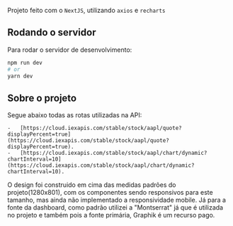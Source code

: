 Projeto feito com o `NextJS`, utilizando `axios` e `recharts`

## Rodando o servidor

Para rodar o servidor de desenvolvimento:

```bash
npm run dev
# or
yarn dev
```

## Sobre o projeto

Segue abaixo todas as rotas utilizadas na API:

    -   [https://cloud.iexapis.com/stable/stock/aapl/quote?displayPercent=true](https://cloud.iexapis.com/stable/stock/aapl/quote?displayPercent=true).
    -   [https://cloud.iexapis.com/stable/stock/aapl/chart/dynamic?chartInterval=10](https://cloud.iexapis.com/stable/stock/aapl/chart/dynamic?chartInterval=10).

O design foi construido em cima das medidas padrões do projeto(1280x801), com os componentes sendo responsivos para este tamanho, mas ainda não implementado a responsividade mobile.
Já para a fonte da dashboard, como padrão utilizei a "Montserrat" já que é utilizada no projeto e também pois a fonte primária, Graphik é um recurso pago.
